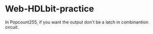 # Web-HDLbit-practice
In Popcount255, if you want the output don't be a latch in combinantion circuit.
